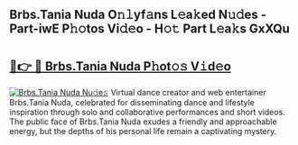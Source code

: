 ## Brbs.Tania Nuda O𝚗𝚕yf𝚊ns L𝚎a𝚔ed N𝚞𝚍es - Part-iwE P𝚑𝚘tos Vi𝚍𝚎o - H𝚘𝚝 Part L𝚎a𝚔s GxXQu

# <h2><a href="http://kfa8d6u.oniu.top/?m=Brbs.Tania+Nuda">🔗👉 🔴 Brbs.Tania Nuda P𝚑ot𝚘𝚜 V𝚒d𝚎o</a></h2>

[![Brbs.Tania Nuda Nu𝚍e𝚜](https://i.imgur.com/0qMVB7G.gif)](http://kfa8d6u.oniu.top/?m=Brbs.Tania+Nuda)
Virtual dance creator and web entertainer Brbs.Tania Nuda, celebrated for disseminating dance and lifestyle inspiration through solo and collaborative performances and short videos. The public face of Brbs.Tania Nuda exudes a friendly and approachable energy, but the depths of his personal life remain a captivating mystery.  
